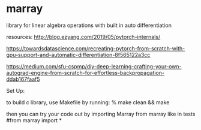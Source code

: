 # marray
library for linear algebra operations with built in auto differentiation 

resources:
http://blog.ezyang.com/2019/05/pytorch-internals/

https://towardsdatascience.com/recreating-pytorch-from-scratch-with-gpu-support-and-automatic-differentiation-8f565122a3cc

https://medium.com/sfu-cspmp/diy-deep-learning-crafting-your-own-autograd-engine-from-scratch-for-effortless-backpropagation-ddab167faaf5

Set Up:

to build c library, use Makefile by running:
% make clean && make

then you can try your code out by importing Marray from marray like in tests
#from marray import *